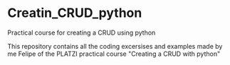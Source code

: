# Creatin_CRUD_python
Practical course for creating a CRUD using python

This repository contains all the coding excersises and examples made by me Felipe of the PLATZI practical course "Creating a CRUD with python"
